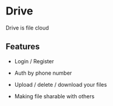 # Drive

Drive is file cloud

## Features

- Login / Register

- Auth by phone number

- Upload / delete / download your files

- Making file sharable with others
